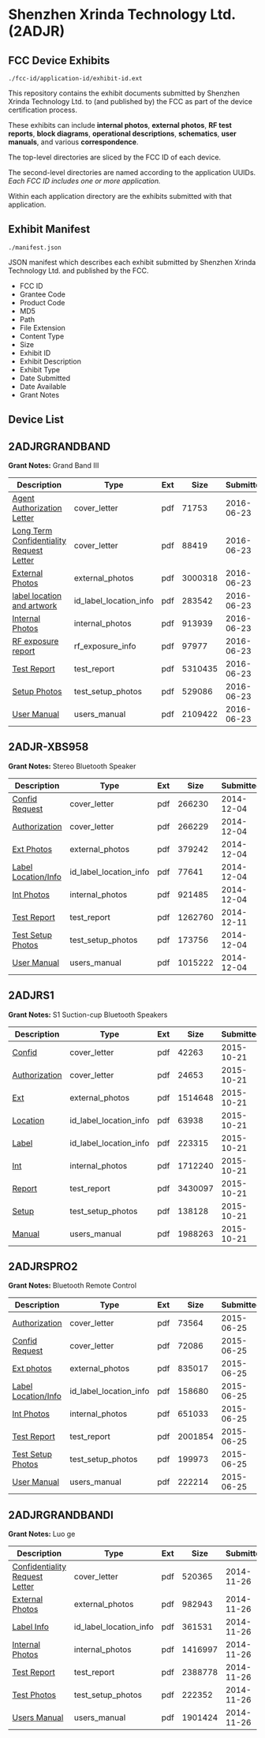 # Shenzhen Xrinda Technology Ltd. (2ADJR)
## FCC Device Exhibits

```
./fcc-id/application-id/exhibit-id.ext
```

This repository contains the exhibit documents submitted by Shenzhen Xrinda Technology Ltd. to (and published by) the FCC as part of the device certification process.

These exhibits can include **internal photos**, **external photos**, **RF test reports**, **block diagrams**, **operational descriptions**, **schematics**, **user manuals**, and various **correspondence**.

The top-level directories are sliced by the FCC ID of each device.

The second-level directories are named according to the application UUIDs. *Each FCC ID includes one or more application.*

Within each application directory are the exhibits submitted with that application. 

## Exhibit Manifest

```
./manifest.json
```

JSON manifest which describes each exhibit submitted by Shenzhen Xrinda Technology Ltd. and published by the FCC.

- FCC ID
- Grantee Code
- Product Code
- MD5
- Path
- File Extension
- Content Type
- Size
- Exhibit ID
- Exhibit Description
- Exhibit Type
- Date Submitted
- Date Available
- Grant Notes

## Device List
## 2ADJRGRANDBAND
**Grant Notes:** Grand Band III

| Description | Type | Ext | Size | Submitted | Available |
| ----------- | ---- | --- | ---- | --------- | --------- |
| [Agent Authorization Letter](2ADJRGRANDBAND/97a5f2e261dc143a19a6d271fd8718de/3038243.pdf) | cover_letter | pdf | 71753 | 2016-06-23 | 2016-06-23 |
| [Long Term Confidentiality Request Letter](2ADJRGRANDBAND/97a5f2e261dc143a19a6d271fd8718de/3038249.pdf) | cover_letter | pdf | 88419 | 2016-06-23 | 2016-06-23 |
| [External Photos](2ADJRGRANDBAND/97a5f2e261dc143a19a6d271fd8718de/3038246.pdf) | external_photos | pdf | 3000318 | 2016-06-23 | 2016-06-23 |
| [label location and artwork](2ADJRGRANDBAND/97a5f2e261dc143a19a6d271fd8718de/3038248.pdf) | id_label_location_info | pdf | 283542 | 2016-06-23 | 2016-06-23 |
| [Internal Photos](2ADJRGRANDBAND/97a5f2e261dc143a19a6d271fd8718de/3038247.pdf) | internal_photos | pdf | 913939 | 2016-06-23 | 2016-06-23 |
| [RF exposure report](2ADJRGRANDBAND/97a5f2e261dc143a19a6d271fd8718de/3038251.pdf) | rf_exposure_info | pdf | 97977 | 2016-06-23 | 2016-06-23 |
| [Test Report](2ADJRGRANDBAND/97a5f2e261dc143a19a6d271fd8718de/3038254.pdf) | test_report | pdf | 5310435 | 2016-06-23 | 2016-06-23 |
| [Setup Photos](2ADJRGRANDBAND/97a5f2e261dc143a19a6d271fd8718de/3038253.pdf) | test_setup_photos | pdf | 529086 | 2016-06-23 | 2016-06-23 |
| [User Manual](2ADJRGRANDBAND/97a5f2e261dc143a19a6d271fd8718de/3038255.pdf) | users_manual | pdf | 2109422 | 2016-06-23 | 2016-06-23 |
## 2ADJR-XBS958
**Grant Notes:** Stereo Bluetooth Speaker

| Description | Type | Ext | Size | Submitted | Available |
| ----------- | ---- | --- | ---- | --------- | --------- |
| [Confid Request](2ADJR-XBS958/7a05d6352a58a224c171fd6e98c72418/2463838.pdf) | cover_letter | pdf | 266230 | 2014-12-04 | 2014-12-04 |
| [Authorization](2ADJR-XBS958/7a05d6352a58a224c171fd6e98c72418/2463839.pdf) | cover_letter | pdf | 266229 | 2014-12-04 | 2014-12-04 |
| [Ext Photos](2ADJR-XBS958/7a05d6352a58a224c171fd6e98c72418/2463836.pdf) | external_photos | pdf | 379242 | 2014-12-04 | 2014-12-04 |
| [Label Location/Info](2ADJR-XBS958/7a05d6352a58a224c171fd6e98c72418/2463840.pdf) | id_label_location_info | pdf | 77641 | 2014-12-04 | 2014-12-04 |
| [Int Photos](2ADJR-XBS958/7a05d6352a58a224c171fd6e98c72418/2463837.pdf) | internal_photos | pdf | 921485 | 2014-12-04 | 2014-12-04 |
| [Test Report](2ADJR-XBS958/7a05d6352a58a224c171fd6e98c72418/2470012.pdf) | test_report | pdf | 1262760 | 2014-12-11 | 2014-12-04 |
| [Test Setup Photos](2ADJR-XBS958/7a05d6352a58a224c171fd6e98c72418/2463841.pdf) | test_setup_photos | pdf | 173756 | 2014-12-04 | 2014-12-04 |
| [User Manual](2ADJR-XBS958/7a05d6352a58a224c171fd6e98c72418/2463842.pdf) | users_manual | pdf | 1015222 | 2014-12-04 | 2014-12-04 |
## 2ADJRS1
**Grant Notes:** S1 Suction-cup Bluetooth Speakers

| Description | Type | Ext | Size | Submitted | Available |
| ----------- | ---- | --- | ---- | --------- | --------- |
| [Confid](2ADJRS1/23d28465e43e0663c412837b386d02e2/2789434.pdf) | cover_letter | pdf | 42263 | 2015-10-21 | 2015-10-21 |
| [Authorization](2ADJRS1/23d28465e43e0663c412837b386d02e2/2789438.pdf) | cover_letter | pdf | 24653 | 2015-10-21 | 2015-10-21 |
| [Ext](2ADJRS1/23d28465e43e0663c412837b386d02e2/2789433.pdf) | external_photos | pdf | 1514648 | 2015-10-21 | 2015-10-21 |
| [Location](2ADJRS1/23d28465e43e0663c412837b386d02e2/2789436.pdf) | id_label_location_info | pdf | 63938 | 2015-10-21 | 2015-10-21 |
| [Label](2ADJRS1/23d28465e43e0663c412837b386d02e2/2789437.pdf) | id_label_location_info | pdf | 223315 | 2015-10-21 | 2015-10-21 |
| [Int](2ADJRS1/23d28465e43e0663c412837b386d02e2/2789435.pdf) | internal_photos | pdf | 1712240 | 2015-10-21 | 2015-10-21 |
| [Report](2ADJRS1/23d28465e43e0663c412837b386d02e2/2789440.pdf) | test_report | pdf | 3430097 | 2015-10-21 | 2015-10-21 |
| [Setup](2ADJRS1/23d28465e43e0663c412837b386d02e2/2789432.pdf) | test_setup_photos | pdf | 138128 | 2015-10-21 | 2015-10-21 |
| [Manual](2ADJRS1/23d28465e43e0663c412837b386d02e2/2789439.pdf) | users_manual | pdf | 1988263 | 2015-10-21 | 2015-10-21 |
## 2ADJRSPRO2
**Grant Notes:** Bluetooth Remote Control

| Description | Type | Ext | Size | Submitted | Available |
| ----------- | ---- | --- | ---- | --------- | --------- |
| [Authorization](2ADJRSPRO2/9646ac95094dac92b8254899d8e47c8b/2658502.pdf) | cover_letter | pdf | 73564 | 2015-06-25 | 2015-06-25 |
| [Confid Request](2ADJRSPRO2/9646ac95094dac92b8254899d8e47c8b/2658503.pdf) | cover_letter | pdf | 72086 | 2015-06-25 | 2015-06-25 |
| [Ext photos](2ADJRSPRO2/9646ac95094dac92b8254899d8e47c8b/2658504.pdf) | external_photos | pdf | 835017 | 2015-06-25 | 2015-06-25 |
| [Label Location/Info](2ADJRSPRO2/9646ac95094dac92b8254899d8e47c8b/2658506.pdf) | id_label_location_info | pdf | 158680 | 2015-06-25 | 2015-06-25 |
| [Int Photos](2ADJRSPRO2/9646ac95094dac92b8254899d8e47c8b/2658505.pdf) | internal_photos | pdf | 651033 | 2015-06-25 | 2015-06-25 |
| [Test Report](2ADJRSPRO2/9646ac95094dac92b8254899d8e47c8b/2658509.pdf) | test_report | pdf | 2001854 | 2015-06-25 | 2015-06-25 |
| [Test Setup Photos](2ADJRSPRO2/9646ac95094dac92b8254899d8e47c8b/2658507.pdf) | test_setup_photos | pdf | 199973 | 2015-06-25 | 2015-06-25 |
| [User Manual](2ADJRSPRO2/9646ac95094dac92b8254899d8e47c8b/2658508.pdf) | users_manual | pdf | 222214 | 2015-06-25 | 2015-06-25 |
## 2ADJRGRANDBANDI
**Grant Notes:** Luo ge

| Description | Type | Ext | Size | Submitted | Available |
| ----------- | ---- | --- | ---- | --------- | --------- |
| [Confidentiality Request Letter](2ADJRGRANDBANDI/e78141f183af2f172a001b044c0fe1cc/2455574.pdf) | cover_letter | pdf | 520365 | 2014-11-26 | 2014-11-26 |
| [External Photos](2ADJRGRANDBANDI/e78141f183af2f172a001b044c0fe1cc/2455575.pdf) | external_photos | pdf | 982943 | 2014-11-26 | 2014-11-26 |
| [Label Info](2ADJRGRANDBANDI/e78141f183af2f172a001b044c0fe1cc/2455576.pdf) | id_label_location_info | pdf | 361531 | 2014-11-26 | 2014-11-26 |
| [Internal Photos](2ADJRGRANDBANDI/e78141f183af2f172a001b044c0fe1cc/2455578.pdf) | internal_photos | pdf | 1416997 | 2014-11-26 | 2014-11-26 |
| [Test Report](2ADJRGRANDBANDI/e78141f183af2f172a001b044c0fe1cc/2455577.pdf) | test_report | pdf | 2388778 | 2014-11-26 | 2014-11-26 |
| [Test Photos](2ADJRGRANDBANDI/e78141f183af2f172a001b044c0fe1cc/2455579.pdf) | test_setup_photos | pdf | 222352 | 2014-11-26 | 2014-11-26 |
| [Users Manual](2ADJRGRANDBANDI/e78141f183af2f172a001b044c0fe1cc/2455580.pdf) | users_manual | pdf | 1901424 | 2014-11-26 | 2014-11-26 |
